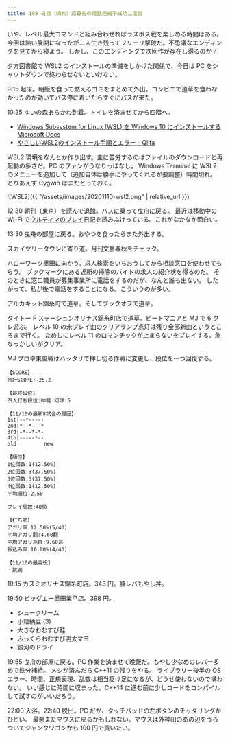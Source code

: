 ```yaml
---
title: 198 日目（晴れ）応募先の電話連絡不成功二度目
---
```


いや、レベル最大コマンドと組み合わせればラスボス戦を楽しめる時間はある。
今回は熱い展開になったが二人生き残ってフリーリ撃破だ。不思議なエンディングを見てから寝よう。
しかし、このエンディングで次回作が存在し得るのか？

夕方図書館で WSL2 のインストールの準備をしかけた関係で、今日は PC をシャットダウンで終わらせないといけない。

9:15 起床。朝飯を食って燃えるゴミをまとめて外出。コンビニで道草を食わなかったのが効いてバス停に着いたらすぐにバスが来た。

10:25 ゆいの森あらかわ到着。トイレを済ませてから四階へ。

* [Windows Subsystem for Linux (WSL) を Windows 10 にインストールする Microsoft Docs](https://docs.microsoft.com/ja-jp/windows/wsl/install-win10)
* [やさしいWSL2のインストール手順とエラー - Qiita](https://qiita.com/kekenonono/items/14b725ce3d00cd5281ec#wsl_update_x64msi%E5%AE%9F%E8%A1%8C%E6%99%82%E3%81%AE%E3%82%A8%E3%83%A9%E3%83%BC)

WSL2 環境をなんとか作り出す。主に苦労するのはファイルのダウンロードと再起動の多さだ。PC のファンがうなりっぱなし。
Windows Terminal に WSL2 のメニューを追加して（追加自体は勝手にやってくれるが要調整）時間切れ。
とりあえず Cygwin はまだとっておく。

![WSL2]({{ "/assets/images/20201110-wsl2.png" | relative_url }})

12:30 朝刊（東京）を読んで退館。バスに乗って曳舟に戻る。
最近は移動中の Wi-Fi で[ウルティマのプレイ日記][metal]を読みふけっている。これがなかなか面白い。

13:30 曳舟の部屋に戻る。おやつを食ったらまた外出する。

スカイツリータウンに寄り道。月刊文藝春秋をチェック。

ハローワーク墨田に向かう。求人検索をいちおうしてから相談窓口を使わせてもらう。
ブックマークにある近所の掃除のバイトの求人の紹介状を得るのだ。
そのときに窓口職員が募集事業所に電話をするのだが、なんと誰も出ない。
したがって、私が後で電話をすることになる。こういうのが多い。

アルカキット錦糸町で道草。そしてブックオフで道草。

タイトー F ステーションオリナス錦糸町店で道草。ビートマニアと MJ で 6 クレ遊ぶ。
レベル 10 の未プレイ曲のクリアランプ点灯は残り全部新曲というところまで行く。
ためしにレベル 11 のロマンチックが止まらないをプレイする。危なっかしいがクリア。

MJ プロ卓東風戦はハッタリで押し切る作戦に変更し、段位を一つ回復する。

```text
【SCORE】
合計SCORE:-25.2

【最終段位】
四人打ち段位:神龍 幻球:5

【11/10の最新8試合の履歴】
1st|--*-----
2nd|*--*---*
3rd|-*--*-*-
4th|-----*--
old         new

【順位】
1位回数:1(12.50%)
2位回数:3(37.50%)
3位回数:3(37.50%)
4位回数:1(12.50%)
平均順位:2.50

プレイ局数:40局

【打ち筋】
アガリ率:12.50%(5/40)
平均アガリ翻:4.60翻
平均アガリ巡目:9.60巡
振込み率:10.00%(4/40)

【11/10の最高役】
・跳満
```

19:15 カスミオリナス錦糸町店。343 円。豚レバもやし丼。

19:50 ビッグエー墨田業平店。398 円。

* シュークリーム
* 小粒納豆 (3)
* 大きなおむすび鮭
* ふっくらおむすび明太マヨ
* 銀河のドライ

19:55 曳舟の部屋に戻る。PC 作業を済ませて晩飯だ。もやし少なめのレバー多めで鉄分補給。
メシが済んだら C++11 の残りをやる。
ライブラリー後半の OS エラー、時間、正規表現、乱数は相当駆け足になるが、どうせ使わないので構わない。
いい感じに時間に収まった。C++14 に進む前に少しコードをコンパイルして試すのがいいだろう。

22:00 入浴。22:40 脱出。PC だが、タッチパッドの左ボタンのチャタリングがひどい。
最悪またマウスに戻るかもしれない。マウスは外神田のあの辺をうろついてジャンクワゴンから 100 円で買いたい。

[metal]: http://metal.the-ninja.jp/
